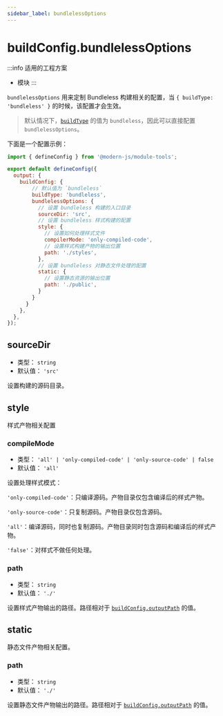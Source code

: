 ```yaml
---
sidebar_label: bundlelessOptions
---
```


# buildConfig.bundlelessOptions

:::info 适用的工程方案
* 模块
:::

`bundlelessOptions` 用来定制 Bundleless 构建相关的配置，当 `{ buildType: 'bundleless' }` 的时候，该配置才会生效。

> 默认情况下，[`buildType`](/docs/apis/config/output/build-config/build-type) 的值为 `bundleless`，因此可以直接配置 `bundlelessOptions`。

下面是一个配置示例：

```js title="modern.config.js"
import { defineConfig } from '@modern-js/module-tools';

export default defineConfig({
  output: {
    buildConfig: {
        // 默认值为 `bundleless`
        buildType: 'bundleless',
        bundlelessOptions: {
          // 设置 bundleless 构建的入口目录
          sourceDir: 'src',
          // 设置 bundleless 样式构建的配置
          style: {
            // 设置如何处理样式文件
            compilerMode: 'only-compiled-code',
            // 设置样式构建产物的输出位置
            path: './styles',
          },
          // 设置 bundleless 对静态文件处理的配置
          static: {
            // 设置静态资源的输出位置
            path: './public',
          }
        }
      }
    },
  },
});
```

## sourceDir

* 类型： `string`
* 默认值： `'src'`

设置构建的源码目录。

## style

样式产物相关配置

### compileMode

* 类型： `'all' | 'only-compiled-code' | 'only-source-code' | false`
* 默认值： `'all'`

设置处理样式模式：

`'only-compiled-code'`：只编译源码。产物目录仅包含编译后的样式产物。

`'only-source-code'`：只复制源码。产物目录仅包含源码。

`'all'`：编译源码，同时也复制源码。产物目录同时包含源码和编译后的样式产物。

`'false'`：对样式不做任何处理。

### path

* 类型： `string`
* 默认值： `'./'`

设置样式产物输出的路径。路径相对于 [`buildConfig.outputPath`](/docs/apis/config/output/build-config/output-path) 的值。

## static

静态文件产物相关配置。

### path

* 类型： `string`
* 默认值： `'./'`

设置静态文件产物输出的路径。路径相对于 [`buildConfig.outputPath`](/docs/apis/config/output/build-config/output-path) 的值。
